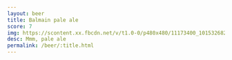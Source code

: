 ```yaml
---
layout: beer
title: Balmain pale ale
score: 7
img: https://scontent.xx.fbcdn.net/v/t1.0-0/p480x480/11173400_10153268295048745_1794514503671401328_n.jpg?oh=6a0ddaef44fb9707ce8b87c91b730034&oe=58C4BE9E
desc: Mmm, pale ale
permalink: /beer/:title.html
---
```

